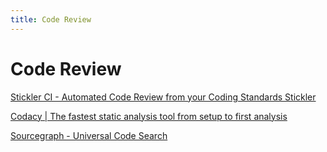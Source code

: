 ```yaml
---
title: Code Review
---
```


# Code Review

[Stickler CI - Automated Code Review from your Coding Standards Stickler](https://stickler-ci.com/)

[Codacy | The fastest static analysis tool from setup to first analysis](https://www.codacy.com/)

[Sourcegraph - Universal Code Search](https://about.sourcegraph.com/)

